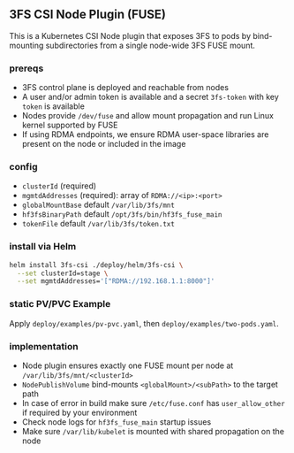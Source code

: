 ## 3FS CSI Node Plugin (FUSE)

This is a Kubernetes CSI Node plugin that exposes 3FS to pods by bind-mounting subdirectories from a single node-wide 3FS FUSE mount.

### prereqs
- 3FS control plane is deployed and reachable from nodes
- A user and/or admin token is available and a secret `3fs-token` with key `token` is available
- Nodes provide `/dev/fuse` and allow mount propagation and run Linux kernel supported by FUSE
- If using RDMA endpoints, we ensure RDMA user-space libraries are present on the node or included in the image

### config 
- `clusterId` (required)
- `mgmtdAddresses` (required): array of `RDMA://<ip>:<port>`
- `globalMountBase` default `/var/lib/3fs/mnt`
- `hf3fsBinaryPath` default `/opt/3fs/bin/hf3fs_fuse_main`
- `tokenFile` default `/var/lib/3fs/token.txt`

### install via Helm
```bash
helm install 3fs-csi ./deploy/helm/3fs-csi \
  --set clusterId=stage \
  --set mgmtdAddresses='["RDMA://192.168.1.1:8000"]'
```

### static PV/PVC Example
Apply `deploy/examples/pv-pvc.yaml`, then `deploy/examples/two-pods.yaml`.

### implementation 
- Node plugin ensures exactly one FUSE mount per node at `/var/lib/3fs/mnt/<clusterId>`
- `NodePublishVolume` bind-mounts `<globalMount>/<subPath>` to the target path
- In case of error in build make sure `/etc/fuse.conf` has `user_allow_other` if required by your environment
- Check node logs for `hf3fs_fuse_main` startup issues
- Make sure `/var/lib/kubelet` is mounted with shared propagation on the node


